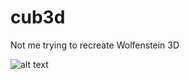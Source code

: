 # cub3d
Not me trying to recreate Wolfenstein 3D 

![alt text](https://images.gog-statics.com/75ce5674ac405e6186a0011c51cbe4de4f54ea4e4fc87bddbc992b68507ac39f.jpg)
